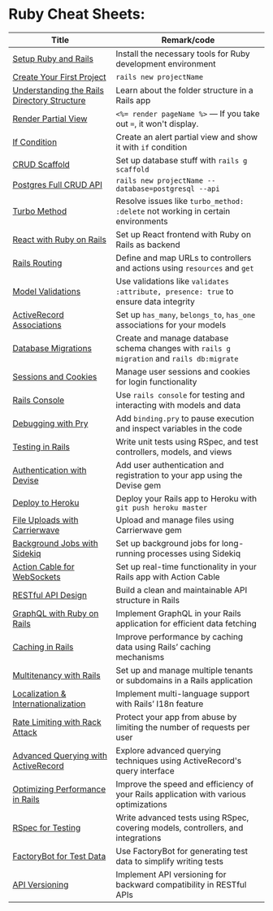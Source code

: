 # Ruby Cheat Sheets:
| Title    | Remark/code  |
| -------------| -----|
| [Setup Ruby and Rails](https://github.com/potatoscript/Ruby/wiki/Setup) | Install the necessary tools for Ruby development environment |
| [Create Your First Project](https://github.com/potatoscript/Ruby/wiki/Create-Project) | `rails new projectName` |
| [Understanding the Rails Directory Structure](https://github.com/potatoscript/Ruby/wiki/Rails-Directory-Structure) | Learn about the folder structure in a Rails app |
| [Render Partial View](https://github.com/potatoscript/Ruby/wiki/Render-Page) | `<%= render pageName %>` — If you take out `=`, it won't display. |
| [If Condition](https://github.com/potatoscript/Ruby/wiki/If-Condition) | Create an alert partial view and show it with `if` condition |
| [CRUD Scaffold](https://github.com/potatoscript/Ruby/wiki/CRUD-Scaffold) | Set up database stuff with `rails g scaffold` |
| [Postgres Full CRUD API](https://github.com/potatoscript/Ruby/wiki/Postgres-Crud-Api) | `rails new projectName --database=postgresql --api` |
| [Turbo Method](https://github.com/potatoscript/Ruby/wiki/Turbo-Method) | Resolve issues like `turbo_method: :delete` not working in certain environments |
| [React with Ruby on Rails](https://github.com/potatoscript/Ruby/wiki/React-RubyOnRails) | Set up React frontend with Ruby on Rails as backend |
| [Rails Routing](https://github.com/potatoscript/Ruby/wiki/Rails-Routing) | Define and map URLs to controllers and actions using `resources` and `get` |
| [Model Validations](https://github.com/potatoscript/Ruby/wiki/Model-Validations) | Use validations like `validates :attribute, presence: true` to ensure data integrity |
| [ActiveRecord Associations](https://github.com/potatoscript/Ruby/wiki/ActiveRecord-Associations) | Set up `has_many`, `belongs_to`, `has_one` associations for your models |
| [Database Migrations](https://github.com/potatoscript/Ruby/wiki/Database-Migrations) | Create and manage database schema changes with `rails g migration` and `rails db:migrate` |
| [Sessions and Cookies](https://github.com/potatoscript/Ruby/wiki/Sessions-Cookies) | Manage user sessions and cookies for login functionality |
| [Rails Console](https://github.com/potatoscript/Ruby/wiki/Rails-Console) | Use `rails console` for testing and interacting with models and data |
| [Debugging with Pry](https://github.com/potatoscript/Ruby/wiki/Debugging-Pry) | Add `binding.pry` to pause execution and inspect variables in the code |
| [Testing in Rails](https://github.com/potatoscript/Ruby/wiki/Testing-in-Rails) | Write unit tests using RSpec, and test controllers, models, and views |
| [Authentication with Devise](https://github.com/potatoscript/Ruby/wiki/Authentication-Devise) | Add user authentication and registration to your app using the Devise gem |
| [Deploy to Heroku](https://github.com/potatoscript/Ruby/wiki/Deploy-to-Heroku) | Deploy your Rails app to Heroku with `git push heroku master` |
| [File Uploads with Carrierwave](https://github.com/potatoscript/Ruby/wiki/File-Uploads-Carrierwave) | Upload and manage files using Carrierwave gem |
| [Background Jobs with Sidekiq](https://github.com/potatoscript/Ruby/wiki/Background-Jobs-Sidekiq) | Set up background jobs for long-running processes using Sidekiq |
| [Action Cable for WebSockets](https://github.com/potatoscript/Ruby/wiki/Action-Cable-WebSockets) | Set up real-time functionality in your Rails app with Action Cable |
| [RESTful API Design](https://github.com/potatoscript/Ruby/wiki/RESTful-API-Design) | Build a clean and maintainable API structure in Rails |
| [GraphQL with Ruby on Rails](https://github.com/potatoscript/Ruby/wiki/GraphQL-Rails) | Implement GraphQL in your Rails application for efficient data fetching |
| [Caching in Rails](https://github.com/potatoscript/Ruby/wiki/Caching) | Improve performance by caching data using Rails’ caching mechanisms |
| [Multitenancy with Rails](https://github.com/potatoscript/Ruby/wiki/Multitenancy) | Set up and manage multiple tenants or subdomains in a Rails application |
| [Localization & Internationalization](https://github.com/potatoscript/Ruby/wiki/Localization-I18n) | Implement multi-language support with Rails’ I18n feature |
| [Rate Limiting with Rack Attack](https://github.com/potatoscript/Ruby/wiki/Rate-Limiting-Rack-Attack) | Protect your app from abuse by limiting the number of requests per user |
| [Advanced Querying with ActiveRecord](https://github.com/potatoscript/Ruby/wiki/Advanced-ActiveRecord) | Explore advanced querying techniques using ActiveRecord's query interface |
| [Optimizing Performance in Rails](https://github.com/potatoscript/Ruby/wiki/Optimizing-Performance) | Improve the speed and efficiency of your Rails application with various optimizations |
| [RSpec for Testing](https://github.com/potatoscript/Ruby/wiki/Testing-RSpec) | Write advanced tests using RSpec, covering models, controllers, and integrations |
| [FactoryBot for Test Data](https://github.com/potatoscript/Ruby/wiki/FactoryBot) | Use FactoryBot for generating test data to simplify writing tests |
| [API Versioning](https://github.com/potatoscript/Ruby/wiki/API-Versioning) | Implement API versioning for backward compatibility in RESTful APIs |
